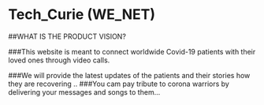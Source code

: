 # Tech_Curie (WE_NET)

##WHAT IS THE PRODUCT VISION?

###This website is meant to connect worldwide Covid-19 patients with their loved ones through video calls.







###We will provide the latest updates of the patients and their stories how they are recovering ..
###You cam pay tribute to corona warriors by delivering your messages and songs to them...
